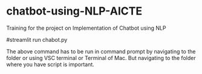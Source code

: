 # chatbot-using-NLP-AICTE
Training for the project on Implementation of Chatbot using NLP

#streamlit run chabot.py

The above command has to be run in command prompt by navigating to the folder or using VSC terminal or Terminal of Mac. But navigating to the folder where you have script is important.
